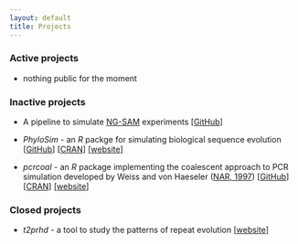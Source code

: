 ```yaml
---
layout: default
title: Projects 
---
```


### Active projects 

* nothing public for the moment

### Inactive projects 

* A pipeline to simulate [NG-SAM](http://dx.doi.org/10.1371/journal.pone.0043359) experiments \[[GitHub](https://github.com/sbotond/paper-ng-sam)\]

* *PhyloSim* - an *R* packge for simulating biological sequence evolution \[[GitHub](https://github.com/sbotond/phylosim)\] \[[CRAN](http://cran.r-project.org/web/packages/phylosim)\] \[[website](http://www.ebi.ac.uk/goldman-srv/phylosim)\]

* *pcrcoal* - an *R* package implementing the coalescent approach to PCR simulation developed by Weiss and von Haeseler ([NAR, 1997](http://www.ncbi.nlm.nih.gov/pmc/articles/PMC146862)) \[[GitHub](https://github.com/sbotond/pcrcoal)\] \[[CRAN](http://cran.r-project.org/web/packages/pcrcoal)\] \[[website](http://www.ebi.ac.uk/goldman-srv/pcrcoal)\]

### Closed projects

* *t2prhd* -  a tool to study the patterns of repeat evolution \[[website](http://t2prhd.sourceforge.net/)\]

